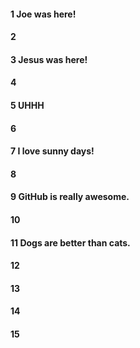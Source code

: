 #### 1 Joe was here!
#### 2
#### 3 Jesus was here!
#### 4
#### 5 UHHH
#### 6
#### 7 I love sunny days!
#### 8
#### 9 GitHub is really awesome.
#### 10
#### 11 Dogs are better than cats.
#### 12
#### 13
#### 14
#### 15
